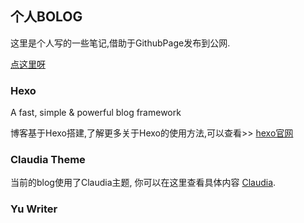 ## 个人BOLOG

这里是个人写的一些笔记,借助于GithubPage发布到公网.

[点这里呀](http://xuyoze.github.io/index.html)

### Hexo

A fast, simple & powerful blog framework

博客基于Hexo搭建,了解更多关于Hexo的使用方法,可以查看>> [hexo官网](https://hexo.io/)

### Claudia Theme

当前的blog使用了Claudia主题, 你可以在这里查看具体内容 [Claudia](https://github.com/Haojen/hexo-theme-Claudia).

### Yu Writer
